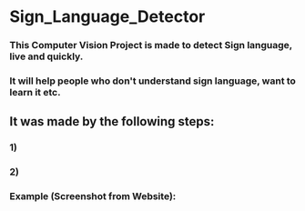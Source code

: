 # Sign_Language_Detector

### This Computer Vision Project is made to detect Sign language, live and quickly.
### It will help people who don't understand sign language, want to learn it etc.

## It was made by the following steps:
### 1)
### 2)

### Example (Screenshot from Website):
